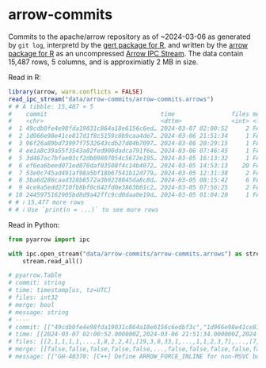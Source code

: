 
# arrow-commits

Commits to the apache/arrow repository as of ~2024-03-06 as generated by
`git log`, interpretd by the [gert package for R](https://docs.ropensci.org/gert/),
and written by the [arrow package for R](https://arrow.apache.org/docs/r) as an
uncompressed
[Arrow IPC Stream](https://arrow.apache.org/docs/format/Columnar.html#serialization-and-interprocess-communication-ipc). The data contain 15,487
rows, 5 columns, and is approximiatly 2 MB in size.

Read in R:

```r
library(arrow, warn.conflicts = FALSE)
read_ipc_stream("data/arrow-commits/arrow-commits.arrows")
# # A tibble: 15,487 × 5
#    commit                                time                files merge message
#    <chr>                                 <dttm>              <int> <lgl> <chr>
#  1 49cdb0fe4e98fda19031c864a18e6156c6ed… 2024-03-07 02:00:52     2 FALSE GH-403…
#  2 1d966e98e41ce817d1f8c5159c0b9caa4de7… 2024-03-06 21:51:34     1 FALSE GH-403…
#  3 96f26a89bd73997f7532643cdb27d04b7097… 2024-03-06 20:29:15     1 FALSE GH-402…
#  4 ee1a8c39a55f3543a82fed900dadca791f6e… 2024-03-06 07:46:45     1 FALSE GH-403…
#  5 3d467ac7bfae03cf2db09807054c5672e195… 2024-03-05 16:13:32     1 FALSE GH-201…
#  6 ef6ea6beed071ed070daf03508f4c14b4072… 2024-03-05 14:53:13    20 FALSE GH-403…
#  7 53e0c745ad491af98a5bf18b67541b12d779… 2024-03-05 12:31:38     2 FALSE GH-401…
#  8 3ba6d286caad328b8572a3b9228045da8c8d… 2024-03-05 08:15:42     6 FALSE GH-400…
#  9 4ce9a5edd2710fb8bf0c642fd0e3863b01c2… 2024-03-05 07:56:25     2 FALSE GH-401…
# 10 2445975162905bd8d9a42ffc9cd0daa0e19d… 2024-03-05 01:04:20     1 FALSE GH-403…
# # ℹ 15,477 more rows
# # ℹ Use `print(n = ...)` to see more rows
```

Read in Python:

```python
from pyarrow import ipc

with ipc.open_stream("data/arrow-commits/arrow-commits.arrows") as stream:
    stream.read_all()

# pyarrow.Table
# commit: string
# time: timestamp[us, tz=UTC]
# files: int32
# merge: bool
# message: string
# ----
# commit: [["49cdb0fe4e98fda19031c864a18e6156c6edbf3c","1d966e98e41ce817d1f8c5159c
# time: [[2024-03-07 02:00:52.000000Z,2024-03-06 21:51:34.000000Z,2024-03-06 20:29
# files: [[2,1,1,1,1,...,1,8,2,2,4],[19,3,8,33,1,...,1,1,2,3,7],...,[7,21,2,3,6,..
# merge: [[false,false,false,false,false,...,false,false,false,false,false],[false
# message: [["GH-40370: [C++] Define ARROW_FORCE_INLINE for non-MSVC builds (#4037
```
